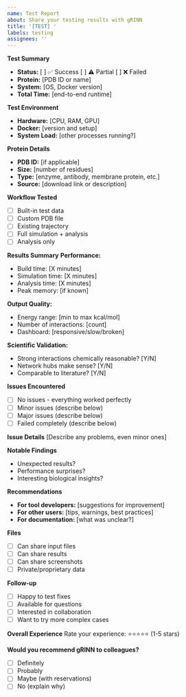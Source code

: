 ```yaml
---
name: Test Report
about: Share your testing results with gRINN
title: '[TEST] '
labels: testing
assignees: ''
---
```


**Test Summary**
- **Status:** [ ] ✅ Success [ ] ⚠️ Partial [ ] ❌ Failed
- **Protein:** [PDB ID or name]
- **System:** [OS, Docker version]
- **Total Time:** [end-to-end runtime]

**Test Environment**
- **Hardware:** [CPU, RAM, GPU]
- **Docker:** [version and setup]
- **System Load:** [other processes running?]

**Protein Details**
- **PDB ID:** [if applicable]
- **Size:** [number of residues]
- **Type:** [enzyme, antibody, membrane protein, etc.]
- **Source:** [download link or description]

**Workflow Tested**
- [ ] Built-in test data
- [ ] Custom PDB file
- [ ] Existing trajectory
- [ ] Full simulation + analysis
- [ ] Analysis only

**Results Summary**
**Performance:**
- Build time: [X minutes]
- Simulation time: [X minutes] 
- Analysis time: [X minutes]
- Peak memory: [if known]

**Output Quality:**
- Energy range: [min to max kcal/mol]
- Number of interactions: [count]
- Dashboard: [responsive/slow/broken]

**Scientific Validation:**
- Strong interactions chemically reasonable? [Y/N]
- Network hubs make sense? [Y/N]
- Comparable to literature? [Y/N]

**Issues Encountered**
- [ ] No issues - everything worked perfectly
- [ ] Minor issues (describe below)
- [ ] Major issues (describe below)
- [ ] Failed completely (describe below)

**Issue Details**
[Describe any problems, even minor ones]

**Notable Findings**
- Unexpected results?
- Performance surprises?
- Interesting biological insights?

**Recommendations**
- **For tool developers:** [suggestions for improvement]
- **For other users:** [tips, warnings, best practices]
- **For documentation:** [what was unclear?]

**Files**
- [ ] Can share input files
- [ ] Can share results
- [ ] Can share screenshots
- [ ] Private/proprietary data

**Follow-up**
- [ ] Happy to test fixes
- [ ] Available for questions
- [ ] Interested in collaboration
- [ ] Want to try more complex cases

**Overall Experience**
Rate your experience: ⭐⭐⭐⭐⭐ (1-5 stars)

**Would you recommend gRINN to colleagues?**
- [ ] Definitely
- [ ] Probably  
- [ ] Maybe (with reservations)
- [ ] No (explain why)
